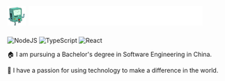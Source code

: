 # <img src="./images/BMO.gif" height="45"/> <img src="./images/Greeting.gif" height="45"/>

<p>
<img alt="NodeJS" src="https://img.shields.io/badge/NodeJS-blue?style=flat-square&logo=Node.js&logoColor=white" /> 
<img alt="TypeScript" src="https://img.shields.io/badge/-TypeScript-dodgerblue?style=flat-square&logo=typescript&logoColor=white" />
<img alt="React" src="https://img.shields.io/badge/-React-deepskyblue?style=flat-square&logo=react&logoColor=white" />
</p>

🏠 I am pursuing a Bachelor's degree in Software Engineering in China.

🎲 I have a passion for using technology to make a difference in the world.
